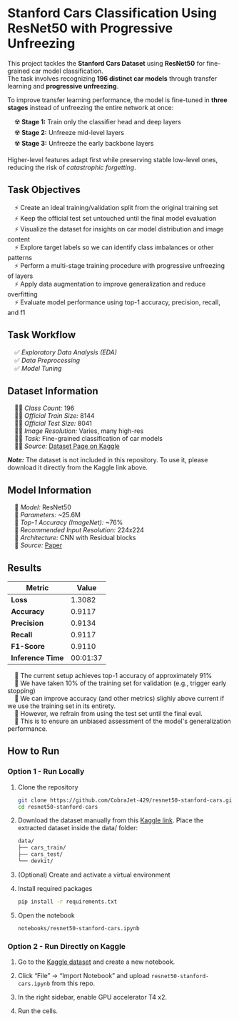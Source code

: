 # Stanford Cars Classification Using ResNet50 with Progressive Unfreezing

This project tackles the **Stanford Cars Dataset** using **ResNet50** for fine-grained car model classification.  
The task involves recognizing **196 distinct car models** through transfer learning and **progressive unfreezing**.

To improve transfer learning performance, the model is fine-tuned in **three stages** instead of unfreezing the entire network at once:

&nbsp;&nbsp;&nbsp;&nbsp;☢️ **Stage 1:** Train only the classifier head and deep layers  
&nbsp;&nbsp;&nbsp;&nbsp;☢️ **Stage 2:** Unfreeze mid-level layers  
&nbsp;&nbsp;&nbsp;&nbsp;☢️ **Stage 3:** Unfreeze the early backbone layers  

Higher-level features adapt first while preserving stable low-level ones, reducing the risk of *catastrophic forgetting*.

## **Task Objectives**

&nbsp;&nbsp;&nbsp;&nbsp;⚡ Create an ideal training/validation split from the original training set    
&nbsp;&nbsp;&nbsp;&nbsp;⚡ Keep the official test set untouched until the final model evaluation     
&nbsp;&nbsp;&nbsp;&nbsp;⚡ Visualize the dataset for insights on car model distribution and image content  
&nbsp;&nbsp;&nbsp;&nbsp;⚡ Explore target labels so we can identify class imbalances or other patterns     
&nbsp;&nbsp;&nbsp;&nbsp;⚡ Perform a multi-stage training procedure with progressive unfreezing of layers  
&nbsp;&nbsp;&nbsp;&nbsp;⚡ Apply data augmentation to improve generalization and reduce overfitting  
&nbsp;&nbsp;&nbsp;&nbsp;⚡ Evaluate model performance using top-1 accuracy, precision, recall, and f1

## **Task Workflow**

&nbsp;&nbsp;&nbsp;&nbsp;✅ *Exploratory Data Analysis (EDA)*  
&nbsp;&nbsp;&nbsp;&nbsp;✅ *Data Preprocessing*  
&nbsp;&nbsp;&nbsp;&nbsp;✅ *Model Tuning*  

## **Dataset Information**

&nbsp;&nbsp;&nbsp;&nbsp;👨‍🚀 *Class Count:* 196    
&nbsp;&nbsp;&nbsp;&nbsp;👨‍🚀 *Official Train Size:* 8144    
&nbsp;&nbsp;&nbsp;&nbsp;👨‍🚀 *Official Test Size:* 8041    
&nbsp;&nbsp;&nbsp;&nbsp;👨‍🚀 *Image Resolution:* Varies, many high-res    
&nbsp;&nbsp;&nbsp;&nbsp;👨‍🚀 *Task:* Fine-grained classification of car models      
&nbsp;&nbsp;&nbsp;&nbsp;👨‍🚀 *Source:* [Dataset Page on Kaggle](https://www.kaggle.com/datasets/jutrera/stanford-car-dataset-by-classes-folder)  

***Note:*** The dataset is not included in this repository. To use it, please download it directly from the Kaggle link above.

## **Model Information**

&nbsp;&nbsp;&nbsp;&nbsp;🦖 *Model:* ResNet50  
&nbsp;&nbsp;&nbsp;&nbsp;🦖 *Parameters:* ~25.6M  
&nbsp;&nbsp;&nbsp;&nbsp;🦖 *Top-1 Accuracy (ImageNet):* ~76%  
&nbsp;&nbsp;&nbsp;&nbsp;🦖 *Recommended Input Resolution:* 224x224  
&nbsp;&nbsp;&nbsp;&nbsp;🦖 *Architecture:* CNN with Residual blocks  
&nbsp;&nbsp;&nbsp;&nbsp;🦖 *Source:* [Paper](https://arxiv.org/pdf/1512.03385)  

## **Results**

| Metric | Value |
|---------|--------|
| **Loss** | 1.3082 |
| **Accuracy** | 0.9117 |
| **Precision** | 0.9134 |
| **Recall** | 0.9117 |
| **F1-Score** | 0.9110 |
| **Inference Time** | 00:01:37 |

&nbsp;&nbsp;&nbsp;&nbsp;🦦 The current setup achieves top-1 accuracy of approximately 91%  
&nbsp;&nbsp;&nbsp;&nbsp;🦦 We have taken 10% of the training set for validation (e.g., trigger early stopping)  
&nbsp;&nbsp;&nbsp;&nbsp;🦦 We can improve accuracy (and other metrics) slighly above current if we use the training set in its entirety.  
&nbsp;&nbsp;&nbsp;&nbsp;🦦 However, we refrain from using the test set until the final eval.  
&nbsp;&nbsp;&nbsp;&nbsp;🦦 This is to ensure an unbiased assessment of the model's generalization performance.  

## **How to Run**
### Option 1 - Run Locally
1. Clone the repository
      ```bash
      git clone https://github.com/CobraJet-429/resnet50-stanford-cars.git 
      cd resnet50-stanford-cars
      ```
2. Download the dataset manually from this [Kaggle link](https://www.kaggle.com/datasets/jutrera/stanford-car-dataset-by-classes-folder).
   Place the extracted dataset inside the data/ folder:
   ```bash
   data/
   ├── cars_train/
   ├── cars_test/
   └── devkit/
   ```

4. (Optional) Create and activate a virtual environment

5. Install required packages
      ```bash
      pip install -r requirements.txt
      ```
6. Open the notebook
      ```jupyter notebook
      notebooks/resnet50-stanford-cars.ipynb
      ```
### Option 2 - Run Directly on Kaggle

1. Go to the [Kaggle dataset](https://www.kaggle.com/datasets/jutrera/stanford-car-dataset-by-classes-folder) and create a new notebook.

2. Click “File” -> “Import Notebook” and upload `resnet50-stanford-cars.ipynb` from this repo.

3. In the right sidebar, enable GPU accelerator T4 x2.

4. Run the cells.
